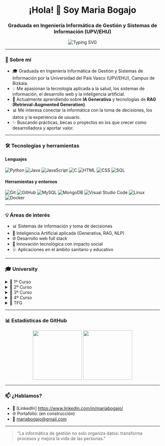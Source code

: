 <h1 align="center">¡Hola! 👋 Soy Maria Bogajo</h1>
<h3 align="center">Graduada en Ingeniería Informática de Gestión y Sistemas de Información (UPV/EHU)</h3>

<p align="center">
  <img src="https://readme-typing-svg.herokuapp.com?font=Fira+Code&size=18&duration=3000&pause=1000&center=true&vCenter=true&width=435&lines=💻+Desarrollo,+Datos+y+Gestión;📚+Siempre+aprendiendo+y+creando;🚀+En+búsqueda+de+retos+con+impacto" alt="Typing SVG" />
</p>

---

### 🌱 Sobre mí

- 🎓 Graduada en Ingeniería Informática de Gestión y Sistemas de Información por la Universidad del País Vasco (UPV/EHU), Campus de Bizkaia.
- 💡 Me apasionan la tecnología aplicada a la salud, los sistemas de información, el desarrollo web y la inteligencia artificial.
- 🧠 Actualmente aprendiendo sobre **IA Generativa** y tecnologías de **RAG (Retrieval-Augmented Generation)**.
- 📊 Me interesa conectar la informática con la toma de decisiones, los datos y la experiencia de usuario.
- ✨ Buscando prácticas, becas o proyectos en los que crecer como desarrolladora y aportar valor.

---

### 🛠️ Tecnologías y herramientas

#### Lenguajes
![Python](https://img.shields.io/badge/Python-3776AB?style=flat&logo=python&logoColor=white)
![Java](https://img.shields.io/badge/Java-ED8B00?style=flat&logo=java&logoColor=white)
![JavaScript](https://img.shields.io/badge/JavaScript-F7DF1E?style=flat&logo=javascript&logoColor=black)
![C](https://img.shields.io/badge/C-00599C?style=flat&logo=c&logoColor=white)
![HTML](https://img.shields.io/badge/HTML5-E34F26?style=flat&logo=html5&logoColor=white)
![CSS](https://img.shields.io/badge/CSS3-1572B6?style=flat&logo=css3&logoColor=white)
![SQL](https://img.shields.io/badge/SQL-003B57?style=flat&logo=postgresql&logoColor=white)

#### Herramientas y entornos
![Git](https://img.shields.io/badge/Git-F05032?style=flat&logo=git&logoColor=white)
![GitHub](https://img.shields.io/badge/GitHub-181717?style=flat&logo=github)
![MySQL](https://img.shields.io/badge/MySQL-4479A1?style=flat&logo=mysql&logoColor=white)
![MongoDB](https://img.shields.io/badge/MongoDB-47A248?style=flat&logo=mongodb&logoColor=white)
![Visual Studio Code](https://img.shields.io/badge/VS%20Code-007ACC?style=flat&logo=visualstudiocode&logoColor=white)
![Linux](https://img.shields.io/badge/Linux-FCC624?style=flat&logo=linux&logoColor=black)
![Docker](https://img.shields.io/badge/Docker-2496ED?style=flat&logo=docker&logoColor=white)

---

### 💡 Áreas de interés

- 📊 Sistemas de información y toma de decisiones
- 🤖 Inteligencia Artificial aplicada (Generativa, RAG, NLP)
- 🌐 Desarrollo web full stack
- 🧪 Innovación tecnológica con impacto social
- 🩺 Aplicaciones en el ámbito sanitario y educativo

---

### 🎓 University

<details>
<summary>📘 1º Curso</summary>

#### 📐 <ins>Análisis Matemático</ins>  
[Análisis](https://github.com/MariaBogajo/Analisis) – <span style="color:gray"><em><span style="color:gray"><em>Fundamentos del cálculo y funciones elementales aplicados a la ingeniería informática.</em></span>
</em></span>

#### 🌐 <ins>Fundamentos de Tecnología de Computadores</ins>  
[FTC](https://github.com/MariaBogajo/FTC) – <span style="color:gray"><em>Introducción al hardware del computador: electricidad básica, transistores y fundamentos físicos de la computación.</em></span>  

#### 📐 <ins>Matemática Discreta</ins>  
[Discreta](https://github.com/MariaBogajo/Discreta) – <span style="color:gray"><em>Lógica, conjuntos, probabilidad discreta y grafos aplicados a la resolución de problemas de ingeniería.</em></span>

#### 🌐 <ins>Principios de Diseño de Sistemas Digitales</ins>  
[PDSD](https://github.com/MariaBogajo/PDSD) – <span style="color:gray"><em>Diseño y desarrollo de sistemas digitales: electrónica básica, memoria, máquinas de estado y arquitectura funcional de procesadores.</em></span>

#### 💻 <ins>Programación Básica</ins>  
[PB](https://github.com/MariaBogajo/PB) – <span style="color:gray"><em>Fundamentos de programación imperativa: control de flujo, estructuras de datos, subprogramas y recursividad.</em></span>

#### 📐 <ins>Cálculo</ins>  
[Cálculo](https://github.com/MariaBogajo/Calculo) – <span style="color:gray"><em>Estudio de funciones, derivadas e integrales aplicadas al análisis matemático en ingeniería.</em></span>

#### 🌐 <ins>Estructura de Computadores</ins>  
[Estructura](https://github.com/MariaBogajo/Estructura) – <span style="color:gray"><em>Estudio del funcionamiento interno de un computador desde la unidad aritmético-lógica hasta niveles superiores de abstracción.</em></span>

#### 💻 <ins>Metodología de la Programación</ins>  
[MP](https://github.com/MariaBogajo/MP) – <span style="color:gray"><em>Métodos matemáticos para diseñar y verificar programas correctos, promoviendo buenas prácticas de programación.</em></span>

#### 💻 <ins>Programación Modular y Orientación a Objetos</ins>  
[PMOO](https://github.com/MariaBogajo/PMOO) – <span style="color:gray"><em>Diseño de programas estructurados y orientados a objetos como base para el desarrollo de software modular y escalable.</em></span>

#### 📐 <ins>Álgebra</ins>  
[Álgebra](https://github.com/MariaBogajo/Algebra) – <span style="color:gray"><em>Estudio de álgebra lineal: matrices, espacios vectoriales y diagonalización aplicados a problemas de ingeniería.</em></span>

</details>

<details>
<summary>📗 2º Curso</summary>

#### 🌐 <ins>Arquitectura de Computadores</ins>  
🔗 [PB-Python](https://github.com/MariaBogajo/PB-Python) – <span style="color:gray"><em>Resolución de ejercicios introductorios en Python.</em></span>

#### 💼 <ins>Economía y Administración de Empresas</ins>  
🔗 [PB-Python](https://github.com/MariaBogajo/PB-Python) – <span style="color:gray"><em>Resolución de ejercicios introductorios en Python.</em></span>

#### 💻 <ins>Estructuras de Datos y Algoritmos</ins>  
🔗 [PB-Python](https://github.com/MariaBogajo/PB-Python) – <span style="color:gray"><em>Resolución de ejercicios introductorios en Python.</em></span>

#### 🤖 <ins>Lenguajes, Computación y Sistemas Inteligentes</ins>  
🔗 [PB-Python](https://github.com/MariaBogajo/PB-Python) – <span style="color:gray"><em>Resolución de ejercicios introductorios en Python.</em></span>

#### 📊 <ins>Métodos Estadísticos de la Ingeniería</ins>  
🔗 [PB-Python](https://github.com/MariaBogajo/PB-Python) – <span style="color:gray"><em>Resolución de ejercicios introductorios en Python.</em></span>

#### 🗄️ <ins>Bases de Datos</ins>  
🔗 [PB-Python](https://github.com/MariaBogajo/PB-Python) – <span style="color:gray"><em>Resolución de ejercicios introductorios en Python.</em></span>

#### 🧱 <ins>Ingeniería del Software</ins>  
🔗 [PB-Python](https://github.com/MariaBogajo/PB-Python) – <span style="color:gray"><em>Resolución de ejercicios introductorios en Python.</em></span>

#### 🌐 <ins>Introducción a las Redes de Computadores</ins>  
🔗 [PB-Python](https://github.com/MariaBogajo/PB-Python) – <span style="color:gray"><em>Resolución de ejercicios introductorios en Python.</em></span>

#### 🌐 <ins>Introducción a los Sistemas Operativos</ins>  
🔗 [PB-Python](https://github.com/MariaBogajo/PB-Python) – <span style="color:gray"><em>Resolución de ejercicios introductorios en Python.</em></span>

#### 📊 <ins>Investigación Operativa</ins>  
🔗 [PB-Python](https://github.com/MariaBogajo/PB-Python) – <span style="color:gray"><em>Resolución de ejercicios introductorios en Python.</em></span>

</details>

<details>
<summary>📙 3º Curso</summary>

#### 🧱 <ins>Análisis y Diseño de Sistemas de Información</ins>  
🔗 [PB-Python](https://github.com/MariaBogajo/PB-Python) – <span style="color:gray"><em>Resolución de ejercicios introductorios en Python.</em></span>

#### 🗄️ <ins>Diseño de Bases de Datos</ins>  
🔗 [PB-Python](https://github.com/MariaBogajo/PB-Python) – <span style="color:gray"><em>Resolución de ejercicios introductorios en Python.</em></span>

#### 💼 <ins>Organización de la Producción</ins>  
🔗 [PB-Python](https://github.com/MariaBogajo/PB-Python) – <span style="color:gray"><em>Resolución de ejercicios introductorios en Python.</em></span>

#### 🗂️ <ins>Sistemas de Gestión Integrada</ins>  
🔗 [PB-Python](https://github.com/MariaBogajo/PB-Python) – <span style="color:gray"><em>Resolución de ejercicios introductorios en Python.</em></span>

#### 🔒 <ins>Sistemas de Gestión de Seguridad de Sistemas de Información</ins>  
🔗 [PB-Python](https://github.com/MariaBogajo/PB-Python) – <span style="color:gray"><em>Resolución de ejercicios introductorios en Python.</em></span>

#### 🗄️ <ins>Administración de Bases de Datos</ins>  
🔗 [PB-Python](https://github.com/MariaBogajo/PB-Python) – <span style="color:gray"><em>Resolución de ejercicios introductorios en Python.</em></span>

#### 🗂️ <ins>Gestión de Proyectos</ins>  
🔗 [PB-Python](https://github.com/MariaBogajo/PB-Python) – <span style="color:gray"><em>Resolución de ejercicios introductorios en Python.</em></span>

#### 🌐 <ins>Sistemas Web</ins>  
🔗 [PB-Python](https://github.com/MariaBogajo/PB-Python) – <span style="color:gray"><em>Resolución de ejercicios introductorios en Python.</em></span>

#### 📊 <ins>Sistemas de Apoyo a la Decisión</ins>  
🔗 [PB-Python](https://github.com/MariaBogajo/PB-Python) – <span style="color:gray"><em>Resolución de ejercicios introductorios en Python.</em></span>

#### 💼 <ins>Software de Gestión de Empresa</ins>  
🔗 [PB-Python](https://github.com/MariaBogajo/PB-Python) – <span style="color:gray"><em>Resolución de ejercicios introductorios en Python.</em></span>

</details>

<details>
<summary>📕 4º Curso</summary>

#### 📡 <ins>Tecnología de Ingeniería Telemática</ins>  
🔗 [PB-Python](https://github.com/MariaBogajo/PB-Python) – <span style="color:gray"><em>Resolución de ejercicios introductorios en Python.</em></span>

#### 📡 <ins>Redes y Servicios Móviles</ins>  
🔗 [PB-Python](https://github.com/MariaBogajo/PB-Python) – <span style="color:gray"><em>Resolución de ejercicios introductorios en Python.</em></span>

#### 📡 <ins>Servicios Multimedia</ins>  
🔗 [PB-Python](https://github.com/MariaBogajo/PB-Python) – <span style="color:gray"><em>Resolución de ejercicios introductorios en Python.</em></span>

#### 📡 <ins>Despliegue y Gestión de Redes y Servicios</ins>  
🔗 [PB-Python](https://github.com/MariaBogajo/PB-Python) – <span style="color:gray"><em>Resolución de ejercicios introductorios en Python.</em></span>

#### 💻 <ins>Técnicas Avanzadas de Programación</ins>  
🔗 [PB-Python](https://github.com/MariaBogajo/PB-Python) – <span style="color:gray"><em>Resolución de ejercicios introductorios en Python.</em></span>

</details>

<details>
<summary>📜 TFG</summary>

#### 🎓 <ins>Trabajo de Fin de Grado</ins>  
🔗 [PB-Python](https://github.com/MariaBogajo/PB-Python) – <span style="color:gray"><em>Resolución de ejercicios introductorios en Python.</em></span>

</details>

---

### 📊 Estadísticas de GitHub

<p align="center">
  <img src="https://github-readme-stats.vercel.app/api?username=MariaBogajo&show_icons=true&theme=radical" height="160em"/>
  <img src="https://github-readme-stats.vercel.app/api/top-langs/?username=MariaBogajo&layout=compact&theme=radical" height="160em"/>
</p>

---

### 📫 ¿Hablamos?

- 💼 [LinkedIn] https://www.linkedin.com/in/mariabogajo/
- 🌐 Portafolio: (en construcción)
- 📧 mariabogajo@gmail.com

---

> “La informática de gestión no solo organiza datos: transforma procesos y mejora la vida de las personas.”
